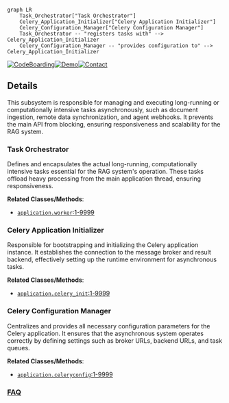 ```mermaid
graph LR
    Task_Orchestrator["Task Orchestrator"]
    Celery_Application_Initializer["Celery Application Initializer"]
    Celery_Configuration_Manager["Celery Configuration Manager"]
    Task_Orchestrator -- "registers tasks with" --> Celery_Application_Initializer
    Celery_Configuration_Manager -- "provides configuration to" --> Celery_Application_Initializer
```

[![CodeBoarding](https://img.shields.io/badge/Generated%20by-CodeBoarding-9cf?style=flat-square)](https://github.com/CodeBoarding/GeneratedOnBoardings)[![Demo](https://img.shields.io/badge/Try%20our-Demo-blue?style=flat-square)](https://www.codeboarding.org/demo)[![Contact](https://img.shields.io/badge/Contact%20us%20-%20contact@codeboarding.org-lightgrey?style=flat-square)](mailto:contact@codeboarding.org)

## Details

This subsystem is responsible for managing and executing long-running or computationally intensive tasks asynchronously, such as document ingestion, remote data synchronization, and agent webhooks. It prevents the main API from blocking, ensuring responsiveness and scalability for the RAG system.

### Task Orchestrator
Defines and encapsulates the actual long-running, computationally intensive tasks essential for the RAG system's operation. These tasks offload heavy processing from the main application thread, ensuring responsiveness.


**Related Classes/Methods**:

- <a href="https://github.com/arc53/DocsGPT/blob/main/application/worker.py#L1-L9999" target="_blank" rel="noopener noreferrer">`application.worker`:1-9999</a>


### Celery Application Initializer
Responsible for bootstrapping and initializing the Celery application instance. It establishes the connection to the message broker and result backend, effectively setting up the runtime environment for asynchronous tasks.


**Related Classes/Methods**:

- <a href="https://github.com/arc53/DocsGPT/blob/main/application/celery_init.py#L1-L9999" target="_blank" rel="noopener noreferrer">`application.celery_init`:1-9999</a>


### Celery Configuration Manager
Centralizes and provides all necessary configuration parameters for the Celery application. It ensures that the asynchronous system operates correctly by defining settings such as broker URLs, backend URLs, and task queues.


**Related Classes/Methods**:

- <a href="https://github.com/arc53/DocsGPT/blob/main/application/celeryconfig.py#L1-L9999" target="_blank" rel="noopener noreferrer">`application.celeryconfig`:1-9999</a>




### [FAQ](https://github.com/CodeBoarding/GeneratedOnBoardings/tree/main?tab=readme-ov-file#faq)